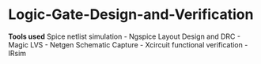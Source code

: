 # Logic-Gate-Design-and-Verification

**Tools used**
Spice netlist simulation - Ngspice
Layout Design and DRC - Magic
LVS - Netgen
Schematic Capture - Xcircuit
functional verification - IRsim
